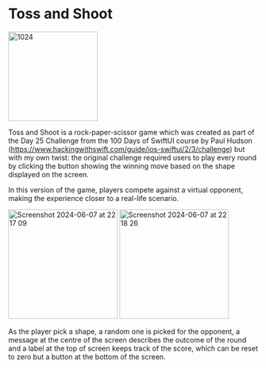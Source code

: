 # Toss and Shoot
<img src="https://github.com/AndreaBot/Toss-and-Shoot/assets/128467098/09eddc48-eb91-4020-ba2b-cc2541db6493" alt="1024" width="180">

Toss and Shoot is a rock-paper-scissor game which was created as part of the Day 25 Challenge from the 100 Days of SwiftUI course by Paul Hudson (https://www.hackingwithswift.com/guide/ios-swiftui/2/3/challenge)
but with my own twist: the original challenge required users to play every round by clicking the button showing the winning move based on the shape displayed on the screen.

In this version of the game, players compete against a virtual opponent, making the experience closer to a real-life scenario.

<img width="220" alt="Screenshot 2024-06-07 at 22 17 09" src="https://github.com/AndreaBot/Toss-and-Shoot/assets/128467098/be0caad9-84bb-42cf-b7a6-6d6fdd978714"> <img width="220" alt="Screenshot 2024-06-07 at 22 18 26" src="https://github.com/AndreaBot/Toss-and-Shoot/assets/128467098/1865fbbc-ad7f-4e33-8f1a-c0c1af95dc26">

As the player pick a shape, a random one is picked for the opponent, a message at the centre of the screen describes the outcome of the round and a label at the top of screen keeps 
track of the score, which can be reset to zero but a button at the bottom of the screen.
